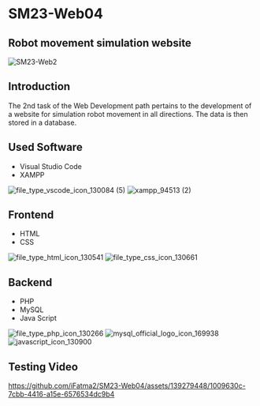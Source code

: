 # SM23-Web04

## Robot movement simulation website
![SM23-Web2](https://github.com/iFatma2/SM23-Web04/assets/139279448/ba0da040-0581-4677-9394-e8a00d844ea7)




## Introduction
  The 2nd task of the Web Development path pertains to the development of a website for simulation robot movement in all directions. The data is then stored in a database.
  
##  Used Software  
  
  - Visual Studio Code 
  - XAMPP

  ![file_type_vscode_icon_130084 (5)](https://github.com/iFatma2/SM32-WebProg01/assets/139279448/297c7b00-6298-4c1a-bf8f-3cfdae15f9f4)
  ![xampp_94513 (2)](https://github.com/iFatma2/SM32-WebProg01/assets/139279448/aa92840b-f3dc-405d-a898-cacc3aebd4b4)


  
 ## Frontend
  
  - HTML
  - CSS
    
  ![file_type_html_icon_130541](https://github.com/iFatma2/SM32-WebProg01/assets/139279448/06e9261a-77f8-4b9a-8e2b-6cdf1c5957ba)
  ![file_type_css_icon_130661](https://github.com/iFatma2/SM32-WebProg01/assets/139279448/3e958b07-b6d0-48be-9e87-1c7b961ab85e)



  ## Backend

  - PHP
  - MySQL
  - Java Script 

  ![file_type_php_icon_130266](https://github.com/iFatma2/SM32-WebProg01/assets/139279448/7dab2a4e-5057-4b11-94cd-f3b42f9aa149)
  ![mysql_official_logo_icon_169938](https://github.com/iFatma2/SM32-WebProg01/assets/139279448/4e5e0eba-1c2d-4334-a2cf-e5e169297923)
  ![javascript_icon_130900](https://github.com/iFatma2/SM23-Web03/assets/139279448/8d9d4f08-3b81-4937-9af8-c50095cbb5a8)


  ## Testing Video 
  

https://github.com/iFatma2/SM23-Web04/assets/139279448/1009630c-7cbb-4416-a15e-6576534dc9b4
